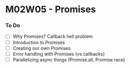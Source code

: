# M02W05 - Promises

### To Do

- [ ] Why Promises? Callback hell problem
- [ ] Introduction to Promises
- [ ] Creating our own Promises
- [ ] Error handling with Promises (vs callbacks)
- [ ] Parallelizing async things (Promise.all, Promise.race)